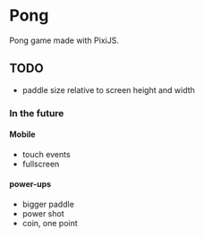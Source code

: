 # Pong

Pong game made with PixiJS.

## TODO

- paddle size relative to screen height and width

### In the future

#### Mobile
- touch events
- fullscreen

#### power-ups
- bigger paddle
- power shot
- coin, one point

